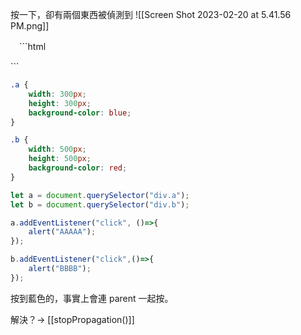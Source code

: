 按一下，卻有兩個東西被偵測到
![[Screen Shot 2023-02-20 at 5.41.56 PM.png]]

　```html
　<!DOCTYPE html>
<html lang="en">
<head>
    <meta charset="UTF-8">
    <meta http-equiv="X-UA-Compatible" content="IE=edge">
    <meta name="viewport" content="width=device-width, initial-scale=1.0">
    <title>Document</title>
    <link rel="stylesheet" href="./style.css">
</head>
<body>
   <div class="a">
    <div class="b"></div>
   </div> 
</body>
<script src="./app.js"></script>
</html>
```

```css
.a {
    width: 300px;
    height: 300px;
    background-color: blue;
}

.b {
    width: 500px;
    height: 500px;
    background-color: red;
}
```

```js
let a = document.querySelector("div.a");
let b = document.querySelector("div.b");

a.addEventListener("click", ()=>{
    alert("AAAAA");
});

b.addEventListener("click",()=>{
    alert("BBBB");
});
```

按到藍色的，事實上會連 parent 一起按。

解決？-> [[stopPropagation()]]